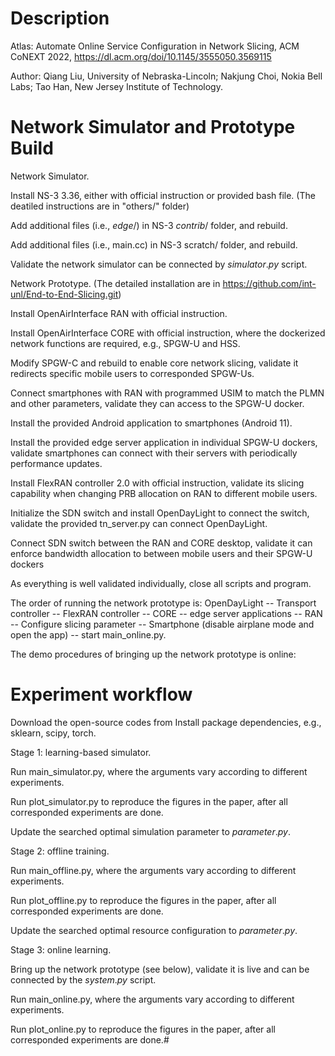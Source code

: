 # Description
Atlas: Automate Online Service Configuration in Network Slicing, ACM CoNEXT 2022, https://dl.acm.org/doi/10.1145/3555050.3569115

Author: Qiang Liu, University of Nebraska-Lincoln; Nakjung Choi, Nokia Bell Labs; Tao Han, New Jersey Institute of Technology.


# Network Simulator and Prototype Build

Network Simulator.


Install NS-3 3.36, either with official instruction or provided bash file. (The deatiled instructions are in "others/" folder)

Add additional files (i.e., $edge/$) in NS-3 $contrib/$ folder, and rebuild.

Add additional files (i.e., main.cc) in NS-3 scratch/ folder, and rebuild.

Validate the network simulator can be connected by $simulator.py$ script.


Network Prototype. (The detailed installation are in https://github.com/int-unl/End-to-End-Slicing.git)

Install OpenAirInterface RAN with official instruction.

Install OpenAirInterface CORE with official instruction, where the dockerized network functions are required, e.g., SPGW-U and HSS.

Modify SPGW-C and rebuild to enable core network slicing, validate it redirects specific mobile users to corresponded SPGW-Us.

Connect smartphones with RAN with programmed USIM to match the PLMN and other parameters, validate they can access to the SPGW-U docker.

Install the provided Android application to smartphones (Android 11).

Install the provided edge server application in individual SPGW-U dockers, validate smartphones can connect with their servers with periodically performance updates.

Install FlexRAN controller 2.0 with official instruction, validate its slicing capability when changing PRB allocation on RAN to different mobile users.

Initialize the SDN switch and install OpenDayLight to connect the switch, validate the provided tn_server.py can connect OpenDayLight.

Connect SDN switch between the RAN and CORE desktop, validate it can enforce bandwidth allocation to between mobile users and their SPGW-U dockers

As everything is well validated individually, close all scripts and program.

The order of running the network prototype is: OpenDayLight -- Transport controller -- FlexRAN controller -- CORE -- edge server applications -- RAN -- Configure slicing parameter -- Smartphone (disable airplane mode and open the app) -- start main_online.py.

The demo procedures of bringing up the network prototype is online: 




# Experiment workflow


Download the open-source codes from 
Install package dependencies, e.g., sklearn, scipy, torch.


Stage 1: learning-based simulator.

Run main_simulator.py, where the arguments vary according to different experiments.

Run plot_simulator.py to reproduce the figures in the paper, after all corresponded experiments are done.

Update the searched optimal simulation parameter to $parameter.py$.


Stage 2: offline training.

Run main_offline.py, where the arguments vary according to different experiments.

Run plot_offline.py to reproduce the figures in the paper, after all corresponded experiments are done.

Update the searched optimal resource configuration to $parameter.py$.


Stage 3: online learning.

Bring up the network prototype (see below), validate it is live and can be connected by the $system.py$ script.

Run main_online.py, where the arguments vary according to different experiments.

Run plot_online.py to reproduce the figures in the paper, after all corresponded experiments are done.# 
